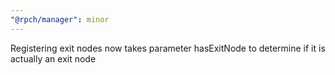 ```yaml
---
"@rpch/manager": minor
---
```


Registering exit nodes now takes parameter hasExitNode to determine if it is actually an exit node

